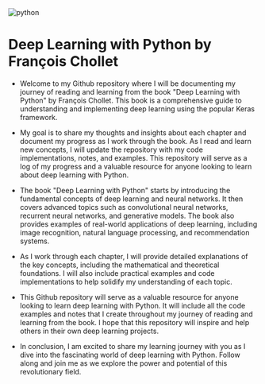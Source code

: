 <img src="https://www.michaelchimenti.com/wp-content/uploads/2017/11/Deep-Neural-Network-What-is-Deep-Learning-Edureka.png" alt="python">


# Deep Learning with Python by François Chollet


- Welcome to my Github repository where I will be documenting my journey of reading and learning from the book "Deep Learning with Python" by François Chollet. This book is a comprehensive guide to understanding and implementing deep learning using the popular Keras framework.

- My goal is to share my thoughts and insights about each chapter and document my progress as I work through the book. As I read and learn new concepts, I will update the repository with my code implementations, notes, and examples. This repository will serve as a log of my progress and a valuable resource for anyone looking to learn about deep learning with Python.

- The book "Deep Learning with Python" starts by introducing the fundamental concepts of deep learning and neural networks. It then covers advanced topics such as convolutional neural networks, recurrent neural networks, and generative models. The book also provides examples of real-world applications of deep learning, including image recognition, natural language processing, and recommendation systems.

- As I work through each chapter, I will provide detailed explanations of the key concepts, including the mathematical and theoretical foundations. I will also include practical examples and code implementations to help solidify my understanding of each topic.

- This Github repository will serve as a valuable resource for anyone looking to learn deep learning with Python. It will include all the code examples and notes that I create throughout my journey of reading and learning from the book. I hope that this repository will inspire and help others in their own deep learning projects.

- In conclusion, I am excited to share my learning journey with you as I dive into the fascinating world of deep learning with Python. Follow along and join me as we explore the power and potential of this revolutionary field.
